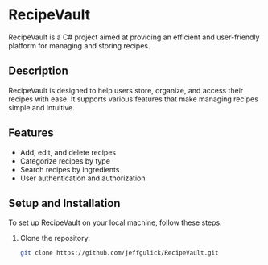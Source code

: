 # RecipeVault

RecipeVault is a C# project aimed at providing an efficient and user-friendly platform for managing and storing recipes.

## Description

RecipeVault is designed to help users store, organize, and access their recipes with ease. It supports various features that make managing recipes simple and intuitive.

## Features

- Add, edit, and delete recipes
- Categorize recipes by type
- Search recipes by ingredients
- User authentication and authorization

## Setup and Installation

To set up RecipeVault on your local machine, follow these steps:

1. Clone the repository:
   ```bash
   git clone https://github.com/jeffgulick/RecipeVault.git
